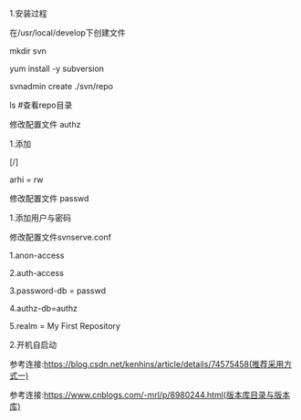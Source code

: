 1.安装过程

在/usr/local/develop下创建文件

mkdir svn

yum install -y subversion

svnadmin  create ./svn/repo

ls  #查看repo目录

修改配置文件 authz

1.添加

[/]

arhi = rw

修改配置文件 passwd

1.添加用户与密码

修改配置文件svnserve.conf

1.anon-access 

2.auth-access

3.password-db = passwd

4.authz-db=authz

5.realm = My First Repository 

2.开机自启动

参考连接:https://blog.csdn.net/kenhins/article/details/74575458(推荐采用方式一)

参考连接:https://www.cnblogs.com/-mrl/p/8980244.html(版本库目录与版本库)

